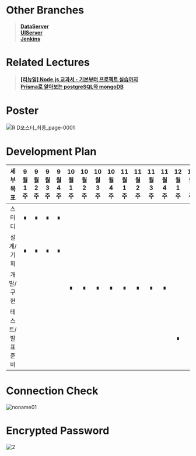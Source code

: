 # Other Branches
>**[DataServer](https://github.com/ddalkyTokky/Admin_Page_KAU2022/tree/DataServer)**      
>**[UIServer](https://github.com/ddalkyTokky/Admin_Page_KAU2022/tree/UIServer)**      
>**[Jenkins](https://github.com/ddalkyTokky/Admin_Page_KAU2022/tree/Jenkins)**

# Related Lectures
>**[[리뉴얼] Node.js 교과서 - 기본부터 프로젝트 실습까지](https://www.inflearn.com/course/%EB%85%B8%EB%93%9C-%EA%B5%90%EA%B3%BC%EC%84%9C/dashboard)**       
>**[Prisma로 알아보는 postgreSQL와 mongoDB](https://www.inflearn.com/course/prisma-postgresql/dashboard)**

# Poster
![R D포스터_최종_page-0001](https://github.com/ddalkyTokky/Admin_Page_KAU2022/assets/47583083/c5ffb9f6-93a1-402b-b160-8b7d79346ea5)

# Development Plan

|세부목표|9월1주|9월2주|9월3주|9월4주|10월1주|10월2주|10월3주|10월4주|11월1주|11월2주|11월3주|11월4주|12월1주|12월2주|
|:---:|:---:|:---:|:---:|:---:|:---:|:---:|:---:|:---:|:---:|:---:|:---:|:---:|:---:|:---:|
|스터디|∎|∎|∎|∎|||||||||||
|설계/기획|∎|∎|∎|∎|||||||||||
|개발/구현|||||∎|∎|∎|∎|∎|∎|∎|∎|||
|테스트/발표준비|||||||||||||∎|∎|

# Connection Check
![noname01](https://github.com/ddalkyTokky/Admin_Page_KAU2022/assets/47583083/d1531df9-5147-4d79-98fc-269f72317108)

# Encrypted Password
![2](https://github.com/ddalkyTokky/Admin_Page_KAU2022/assets/47583083/42be9c4a-ae03-4015-99fc-d52add12e34d)
